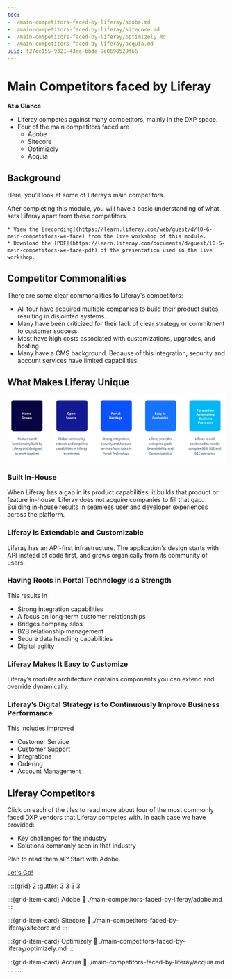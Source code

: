```yaml
---
toc:
- ./main-competitors-faced-by-liferay/adobe.md
- ./main-competitors-faced-by-liferay/sitecore.md
- ./main-competitors-faced-by-liferay/optimizely.md
- ./main-competitors-faced-by-liferay/acquia.md
uuid: f27cc155-9321-43ee-bbda-9e0698529f66
---
```


# Main Competitors faced by Liferay

**At a Glance**

* Liferay competes against many competitors, mainly in the DXP space.
* Four of the main competitors faced are
  * Adobe
  * Sitecore
  * Optimizely
  * Acquia

## Background

Here, you'll look at some of Liferay’s main competitors.

After completing this module, you will have a basic understanding of what sets Liferay apart from these competitors.

```{note}
* View the [recording](https://learn.liferay.com/web/guest/d/l0-6-main-competitors-we-face) from the live workshop of this module.
* Download the [PDF](https://learn.liferay.com/documents/d/guest/l0-6-main-competitors-we-face-pdf) of the presentation used in the live workshop.
```

## Competitor Commonalities

There are some clear commonalities to Liferay's competitors:

* All four have acquired multiple companies to build their product suites, resulting in disjointed systems.
* Many have been criticized for their lack of clear strategy or commitment to customer success.
* Most have high costs associated with customizations, upgrades, and hosting.
* Many have a CMS background. Because of this integration, security and account services have limited capabilities.

## What Makes Liferay Unique

![Liferay strengths against its competitors include its open source and portal heritage.](./main-competitors-faced-by-liferay/images/01.png)

### Built In-House

When Liferay has a gap in its product capabilities, it builds that product or feature in-house. Liferay does not acquire companies to fill that gap. Building in-house results in seamless user and developer experiences across the platform.

### Liferay is Extendable and Customizable

Liferay has an API-first infrastructure. The application's design starts with API instead of code first, and grows organically from its community of users.

### Having Roots in Portal Technology is a Strength

This results in

* Strong integration capabilities
* A focus on long-term customer relationships
* Bridges company silos
* B2B relationship management
* Secure data handling capabilities
* Digital agility

### Liferay Makes It Easy to Customize

Liferay’s modular architecture contains components you can extend and override dynamically.

### Liferay’s Digital Strategy is to Continuously Improve Business Performance

This includes improved

* Customer Service
* Customer Support
* Integrations
* Ordering
* Account Management

## Liferay Competitors

Click on each of the tiles to read more about four of the most commonly faced DXP vendors that Liferay competes with. In each case we have provided:

* Key challenges for the industry
* Solutions commonly seen in that industry

Plan to read them all? Start with Adobe. 

[Let's Go!](./main-competitors-faced-by-liferay/adobe.md)

::::{grid} 2
:gutter: 3 3 3 3

:::{grid-item-card} Adobe
:link: ./main-competitors-faced-by-liferay/adobe.md
:::

:::{grid-item-card} Sitecore
:link: ./main-competitors-faced-by-liferay/sitecore.md
:::

:::{grid-item-card} Optimizely
:link: ./main-competitors-faced-by-liferay/optimizely.md
:::

:::{grid-item-card} Acquia
:link: ./main-competitors-faced-by-liferay/acquia.md
:::
::::

